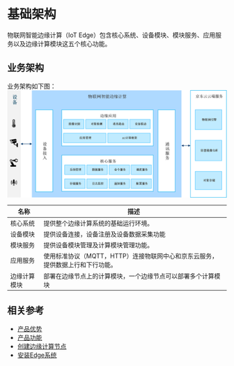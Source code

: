 # 基础架构

物联网智能边缘计算（IoT Edge）包含核心系统、设备模块、模块服务、应用服务以及边缘计算模块这五个核心功能。

## 业务架构

业务架构如下图：
![](../../../../image/IoT/IoT-Edge/EdgeArch.png)

| 名称         | 描述                                                         |
| ------------ | ------------------------------------------------------------ |
| 核心系统     | 提供整个边缘计算系统的基础运行环境。                         |
| 设备模块     | 提供设备连接，设备注册及设备数据采集功能                     |
| 模块服务     | 提供设备模块管理及计算模块管理功能。                         |
| 应用服务     | 使用标准协议（MQTT，HTTP）连接物联网中心和京东云服务，提供数据上行和下行功能。 |
| 边缘计算模块 | 部署在边缘节点上的计算模块，一个边缘节点可以部署多个计算模块 |

## 相关参考

- [产品优势](../Introduction/Benefits.md)
- [产品功能](../Introduction/Features.md)
- [创建边缘计算节点](../Getting-Started/Create-Edgenode.md)
- [安装Edge系统](../Getting-Started/Install-Edge-System.md)
